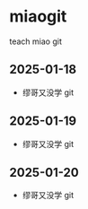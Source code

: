 # miaogit
teach miao git
## 2025-01-18
- 缪哥又没学 git

## 2025-01-19
- 缪哥又没学 git

## 2025-01-20
- 缪哥又没学 git

